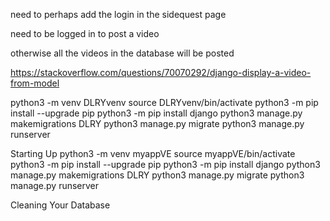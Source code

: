 need to perhaps add the login in the sidequest page

need to be logged in to post a video

otherwise all the videos in the database will be posted

https://stackoverflow.com/questions/70070292/django-display-a-video-from-model

python3 -m venv DLRYvenv
source DLRYvenv/bin/activate
python3 -m pip install --upgrade pip
python3 -m pip install django
python3 manage.py makemigrations DLRY
python3 manage.py migrate
python3 manage.py runserver




Starting Up
python3 -m venv myappVE
source myappVE/bin/activate
python3 -m pip install --upgrade pip
python3 -m pip install django
python3 manage.py makemigrations DLRY
python3 manage.py migrate
python3 manage.py runserver

Cleaning Your Database